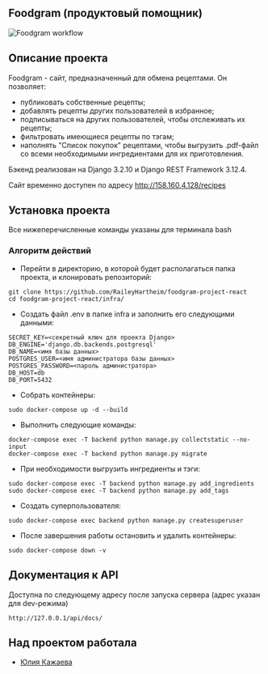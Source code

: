 ## Foodgram (продуктовый помощник)
![Foodgram workflow](https://github.com/RaileyHartheim/foodgram-project-react/actions/workflows/foodgram_workflow.yml/badge.svg)
## Описание проекта

Foodgram - сайт, предназначенный для обмена рецептами. Он позволяет:
- публиковать собственные рецепты;
- добавлять рецепты других пользователей в избранное;
- подписываться на других пользователей, чтобы отслеживать их рецепты;
- фильтровать имеющиеся рецепты по тэгам;
- наполнять "Список покупок" рецептами, чтобы выгрузить .pdf-файл со всеми необходимыми ингредиентами для их приготовления.


Бэкенд реализован на Django 3.2.10 и Django REST Framework 3.12.4.


Сайт временно доступен по адресу http://158.160.4.128/recipes

## Установка проекта
Все нижеперечисленные команды указаны для терминала bash
### Алгоритм действий
- Перейти в директорию, в которой будет располагаться папка проекта, и клонировать репозиторий:
```
git clone https://github.com/RaileyHartheim/foodgram-project-react
cd foodgram-project-react/infra/
```
- Создать файл .env в папке infra и заполнить его следующими данными:
```
SECRET_KEY=<секретный ключ для проекта Django>
DB_ENGINE='django.db.backends.postgresql'
DB_NAME=<имя базы данных>
POSTGRES_USER=<имя администратора базы данных>
POSTGRES_PASSWORD=<пароль администратора>
DB_HOST=db
DB_PORT=5432
```
- Собрать контейнеры:
```
sudo docker-compose up -d --build
```
- Выполнить следующие команды:
```
docker-compose exec -T backend python manage.py collectstatic --no-input
docker-compose exec -T backend python manage.py migrate
```
- При необходимости выгрузить ингредиенты и тэги:
```
sudo docker-compose exec -T backend python manage.py add_ingredients
sudo docker-compose exec -T backend python manage.py add_tags
```
- Создать суперпользователя:
```
sudo docker-compose exec backend python manage.py createsuperuser
```

- После завершения работы остановить и удалить контейнеры:
```
sudo docker-compose down -v
```
## Документация к API
Доступна по следующему адресу после запуска сервера (адрес указан для dev-режима)
```
http://127.0.0.1/api/docs/
```
## Над проектом работала
- [Юлия Кажаева](https://github.com/RaileyHartheim)